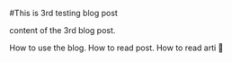 #This is 3rd testing blog post

content of the 3rd  blog post. 

How to use the blog.
How to read post. 
How to read arti 🌺